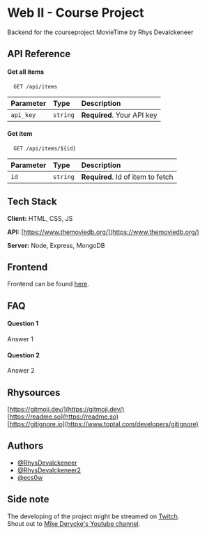 # Web II - Course Project
Backend for the courseproject MovieTime by Rhys Devalckeneer

## API Reference

#### Get all items

```http
  GET /api/items
```

| Parameter | Type     | Description                |
| :-------- | :------- | :------------------------- |
| `api_key` | `string` | **Required**. Your API key |

#### Get item

```http
  GET /api/items/${id}
```

| Parameter | Type     | Description                       |
| :-------- | :------- | :-------------------------------- |
| `id`      | `string` | **Required**. Id of item to fetch |


## Tech Stack

**Client:** HTML, CSS, JS

**API:** [https://www.themoviedb.org/](https://www.themoviedb.org/)

**Server:** Node, Express, MongoDB  

## Frontend
Frontend can be found [here]().  

## FAQ

#### Question 1

Answer 1

#### Question 2

Answer 2

## Rhysources
[https://gitmoji.dev/](https://gitmoji.dev/)   
[https://readme.so](https://readme.so)   
[https://gitignore.io](https://www.toptal.com/developers/gitignore)

## Authors

- [@RhysDevalckeneer](https://github.com/RhysDevalckeneer)
- [@RhysDevalckeneer2](https://github.com/RhysDevalckeneer2)
- [@ecs0w](https://github.com/Ecsowdus)

## Side note
The developing of the project might be streamed on [Twitch](https://www.twitch.tv/ecs0w).   
Shout out to [Mike Derycke's Youtube channel](https://www.youtube.com/c/MikeDerycke/videos).
